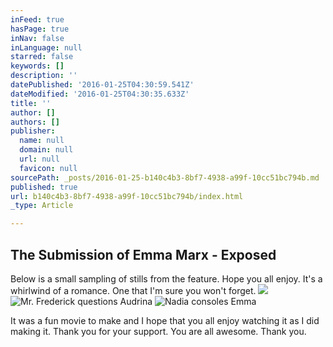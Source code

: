 ```yaml
---
inFeed: true
hasPage: true
inNav: false
inLanguage: null
starred: false
keywords: []
description: ''
datePublished: '2016-01-25T04:30:59.541Z'
dateModified: '2016-01-25T04:30:35.633Z'
title: ''
author: []
authors: []
publisher:
  name: null
  domain: null
  url: null
  favicon: null
sourcePath: _posts/2016-01-25-b140c4b3-8bf7-4938-a99f-10cc51bc794b.md
published: true
url: b140c4b3-8bf7-4938-a99f-10cc51bc794b/index.html
_type: Article

---
```

## The Submission of Emma Marx - Exposed

Below is a small sampling of stills from the feature. Hope you all enjoy. It's a whirlwind of a romance. One that I'm sure you won't forget.
![](https://the-grid-user-content.s3-us-west-2.amazonaws.com/23b1a444-51ec-4707-911a-738332497cc7.jpg)
![Mr. Frederick questions Audrina](https://the-grid-user-content.s3-us-west-2.amazonaws.com/54a512a2-fce2-43cc-b05b-2bc69d8751f8.jpg)
![Nadia consoles Emma](https://the-grid-user-content.s3-us-west-2.amazonaws.com/bbb73596-91aa-4635-b1ff-c87c919ef011.jpg)

It was a fun movie to make and I hope that you all enjoy watching it as I did making it. Thank you for your support. You are all awesome. Thank you.